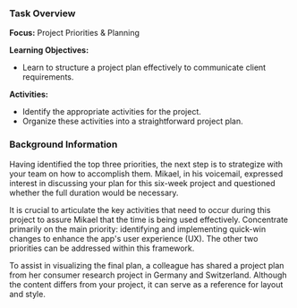 ### Task Overview

**Focus:** Project Priorities & Planning

**Learning Objectives:**
- Learn to structure a project plan effectively to communicate client requirements.

**Activities:**
- Identify the appropriate activities for the project.
- Organize these activities into a straightforward project plan.

### Background Information

Having identified the top three priorities, the next step is to strategize with your team on how to accomplish them. Mikael, in his voicemail, expressed interest in discussing your plan for this six-week project and questioned whether the full duration would be necessary.

It is crucial to articulate the key activities that need to occur during this project to assure Mikael that the time is being used effectively. Concentrate primarily on the main priority: identifying and implementing quick-win changes to enhance the app's user experience (UX). The other two priorities can be addressed within this framework.

To assist in visualizing the final plan, a colleague has shared a project plan from her consumer research project in Germany and Switzerland. Although the content differs from your project, it can serve as a reference for layout and style.
